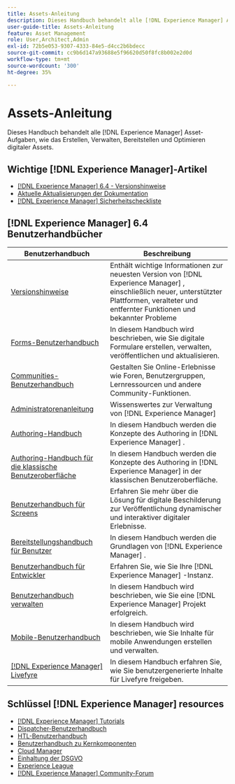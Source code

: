 ```yaml
---
title: Assets-Anleitung
description: Dieses Handbuch behandelt alle [!DNL Experience Manager] Asset-Aufgaben, wie das Erstellen, Verwalten, Bereitstellen und Optimieren digitaler Assets.
user-guide-title: Assets-Anleitung
feature: Asset Management
role: User,Architect,Admin
exl-id: 72b5e053-9307-4333-84e5-d4cc2b6bdecc
source-git-commit: cc9b6d147a93688e5f96620d50f8fc8b002e2d0d
workflow-type: tm+mt
source-wordcount: '300'
ht-degree: 35%

---
```


# Assets-Anleitung

Dieses Handbuch behandelt alle [!DNL Experience Manager] Asset-Aufgaben, wie das Erstellen, Verwalten, Bereitstellen und Optimieren digitaler Assets.

## Wichtige [!DNL Experience Manager]-Artikel

* [[!DNL Experience Manager] 6.4 - Versionshinweise](/help/release-notes/home.md)
* [Aktuelle Aktualisierungen der Dokumentation](https://experienceleague.adobe.com/docs/experience-manager-release-information/aem-release-updates/doc-updates/documentation-updates.html?lang=de)
* [[!DNL Experience Manager] Sicherheitscheckliste](/help/sites-administering/security-checklist.md)

## [!DNL Experience Manager] 6.4 Benutzerhandbücher

| Benutzerhandbuch | Beschreibung |
|--- |---|
| [Versionshinweise](/help/release-notes/home.md) | Enthält wichtige Informationen zur neuesten Version von [!DNL Experience Manager] , einschließlich neuer, unterstützter Plattformen, veralteter und entfernter Funktionen und bekannter Probleme |
| [Forms-Benutzerhandbuch](/help/forms/home.md) | In diesem Handbuch wird beschrieben, wie Sie digitale Formulare erstellen, verwalten, veröffentlichen und aktualisieren. |
| [Communities-Benutzerhandbuch](/help/communities/home.md) | Gestalten Sie Online-Erlebnisse wie Foren, Benutzergruppen, Lernressourcen und andere Community-Funktionen. |
| [Administratorenanleitung](/help/sites-administering/home.md) | Wissenswertes zur Verwaltung von [!DNL Experience Manager] |
| [Authoring-Handbuch](/help/sites-authoring/home.md) | In diesem Handbuch werden die Konzepte des Authoring in [!DNL Experience Manager] . |
| [Authoring-Handbuch für die klassische Benutzeroberfläche](/help/sites-classic-ui-authoring/home.md) | In diesem Handbuch werden die Konzepte des Authoring in [!DNL Experience Manager]  in der klassischen Benutzeroberfläche. |
| [Benutzerhandbuch für Screens](https://experienceleague.adobe.com/docs/experience-manager-screens/user-guide/aem-screens-introduction.html) | Erfahren Sie mehr über die Lösung für digitale Beschilderung zur Veröffentlichung dynamischer und interaktiver digitaler Erlebnisse. |
| [Bereitstellungshandbuch für Benutzer](/help/sites-deploying/home.md) | In diesem Handbuch werden die Grundlagen von [!DNL Experience Manager] . |
| [Benutzerhandbuch für Entwickler](/help/sites-developing/home.md) | Erfahren Sie, wie Sie Ihre [!DNL Experience Manager]  -Instanz. |
| [Benutzerhandbuch verwalten](/help/managing/home.md) | In diesem Handbuch wird beschrieben, wie Sie eine [!DNL Experience Manager]  Projekt erfolgreich. |
| [Mobile-Benutzerhandbuch](/help/mobile/home.md) | In diesem Handbuch wird beschrieben, wie Sie Inhalte für mobile Anwendungen erstellen und verwalten. |
| [[!DNL Experience Manager]  Livefyre](https://experienceleague.adobe.com/docs/livefyre/using/home.html) | In diesem Handbuch erfahren Sie, wie Sie benutzergenerierte Inhalte für Livefyre freigeben. |

## Schlüssel [!DNL Experience Manager]  resources

* [[!DNL Experience Manager]  Tutorials](https://experienceleague.adobe.com/docs/experience-manager-tutorials.html?lang=de)
* [Dispatcher-Benutzerhandbuch](https://experienceleague.adobe.com/docs/experience-manager-dispatcher/using/dispatcher.html?lang=de)
* [HTL-Benutzerhandbuch](https://experienceleague.adobe.com/docs/experience-manager-htl/using/overview.html?lang=de)
* [Benutzerhandbuch zu Kernkomponenten](https://experienceleague.adobe.com/docs/experience-manager-core-components/using/introduction.html?lang=de)
* [Cloud Manager](https://experienceleague.adobe.com/docs/experience-manager-cloud-manager/using/introduction-to-cloud-manager.html?lang=de)
* [Einhaltung der DSGVO](/help/managing/data-protection-and-privacy.md)
* [Experience League](https://experienceleague.adobe.com/?promoid=K42KVXHD&amp;mv=other&amp;lang=de#recommended/solutions/experience-manager)
* [[!DNL Experience Manager]  Community-Forum](https://experienceleaguecommunities.adobe.com/t5/adobe-experience-manager/ct-p/adobe-experience-manager-community)
